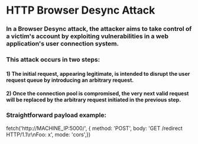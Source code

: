 # HTTP Browser Desync Attack

### In a Browser Desync attack, the attacker aims to take control of a victim's account by exploiting vulnerabilities in a web application's user connection system.

### This attack occurs in two steps:

#### 1) The initial request, appearing legitimate, is intended to disrupt the user request queue by introducing an arbitrary request. 

#### 2) Once the connection pool is compromised, the very next valid request will be replaced by the arbitrary request initiated in the previous step.

### Straightforward payload example:

fetch('http://MACHINE_IP:5000/', {    method: 'POST',    body: 'GET /redirect HTTP/1.1\r\nFoo: x',    mode: 'cors',})
